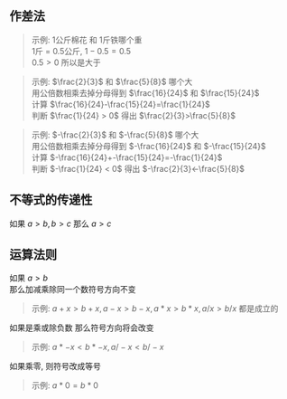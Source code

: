 ## 作差法

> 示例: 1公斤棉花 和 1斤铁哪个重    
> 1斤 = 0.5公斤, $1-0.5=0.5$    
> $0.5 > 0$ 所以是大于

> 示例: $\frac{2}{3}$ 和 $\frac{5}{8}$ 哪个大   
> 用公倍数相乘去掉分母得到 $\frac{16}{24}$ 和 $\frac{15}{24}$   
> 计算 $\frac{16}{24}-\frac{15}{24}=\frac{1}{24}$    
> 判断 $\frac{1}{24} > 0$ 得出 $\frac{2}{3}>\frac{5}{8}$

> 示例: $-\frac{2}{3}$ 和 $-\frac{5}{8}$ 哪个大   
> 用公倍数相乘去掉分母得到 $-\frac{16}{24}$ 和 $-\frac{15}{24}$   
> 计算 $-\frac{16}{24}+-\frac{15}{24}=-\frac{1}{24}$    
> 判断 $-\frac{1}{24} < 0$ 得出 $-\frac{2}{3}<-\frac{5}{8}$

## 不等式的传递性

如果 $a>b,b>c$ 那么 $a>c$

## 运算法则

如果 $a>b$    
那么加减乘除同一个数符号方向不变    

> 示例: $a+x>b+x,a-x>b-x,a*x>b*x,a/x>b/x$ 都是成立的

如果是乘或除负数 那么符号方向将会改变

> 示例: $a*-x<b*-x,a/-x<b/-x$

如果乘零, 则符号改成等号

> 示例: $a*0=b*0$